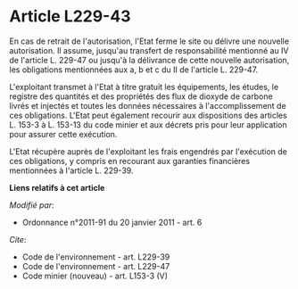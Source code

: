 # Article L229-43

En cas de retrait de l'autorisation, l'Etat ferme le site ou délivre une nouvelle autorisation. Il assume, jusqu'au transfert
de responsabilité mentionné au IV de l'article L. 229-47 ou jusqu'à la délivrance de cette nouvelle autorisation, les
obligations mentionnées aux a, b et c du II de l'article L. 229-47.

L'exploitant transmet à l'Etat à titre gratuit les équipements, les études, le registre des quantités et des propriétés des
flux de dioxyde de carbone livrés et injectés et toutes les données nécessaires à l'accomplissement de ces obligations.
L'Etat peut également recourir aux dispositions des articles L. 153-3 à L. 153-13 du code minier et aux décrets pris pour
leur application pour assurer cette exécution.

L'Etat récupère auprès de l'exploitant les frais engendrés par l'exécution de ces obligations, y compris en recourant aux
garanties financières mentionnées à l'article L. 229-39.

**Liens relatifs à cet article**

_Modifié par_:

  - Ordonnance n°2011-91 du 20 janvier 2011 - art. 6

_Cite_:

  - Code de l'environnement - art. L229-39
  - Code de l'environnement - art. L229-47
  - Code minier (nouveau) - art. L153-3 (V)
